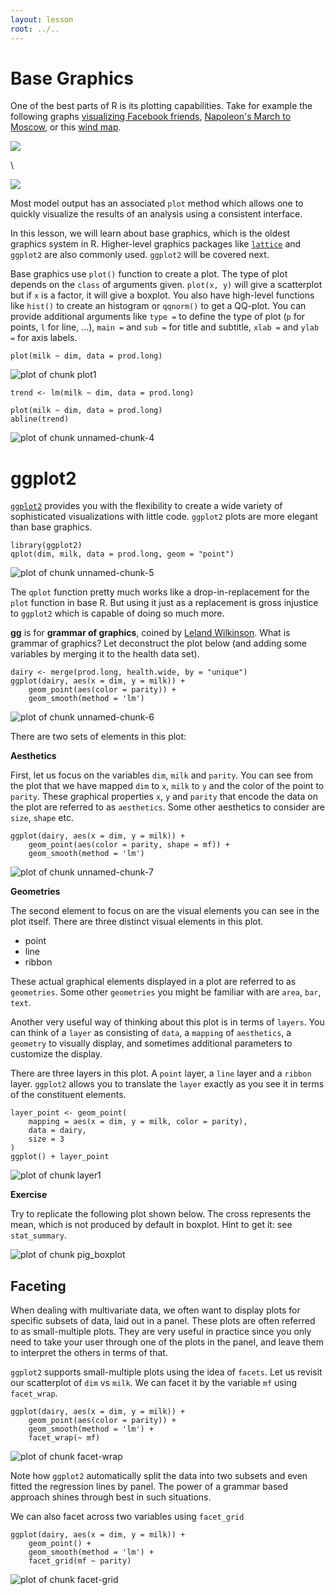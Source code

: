 ```yaml
---
layout: lesson
root: ../..
---
```







# Base Graphics

One of the best parts of R is its plotting capabilities. Take for example the
following graphs
[visualizing Facebook friends](http://paulbutler.org/archives/visualizing-facebook-friends/),
[Napoleon's March to Moscow](http://www.datavis.ca/gallery/re-minard.php), or
this [wind map](http://hint.fm/wind/index.html).

![](figure/facebook_map.png)

\

![](figure/march.jpg)

Most model output has an associated `plot` method which allows one to quickly
visualize the results of an analysis using a consistent interface.

In this lesson, we will learn about base graphics, which is the oldest graphics
system in R. Higher-level graphics packages like
[`lattice`](https://www.springer.com/new+%26+forthcoming+titles+%28default%29/book/978-0-387-75968-5)
and `ggplot2` are also commonly used. `ggplot2` will be covered next.

Base graphics use `plot()` function to create a plot. The type of plot depends on
the `class` of arguments given. `plot(x, y)` will give a scatterplot but if `x` is
a factor, it will give a boxplot. You also have high-level functions like
`hist()` to create an histogram or `qqnorm()` to get a QQ-plot. You can provide
additional arguments like `type =` to define the type of plot (`p` for
points, `l` for line, ...), `main =` and `sub =` for title and subtitle, `xlab
=` and `ylab =` for axis labels.


<pre class='in'><code>plot(milk ~ dim, data = prod.long)</code></pre>

<img src="figure/04-viz-R-plot1-1.png" title="plot of chunk plot1" alt="plot of chunk plot1" style="display: block; margin: auto;" />


<pre class='in'><code>trend <- lm(milk ~ dim, data = prod.long)</code></pre>


<pre class='in'><code>plot(milk ~ dim, data = prod.long)
abline(trend)</code></pre>

<img src="figure/04-viz-R-unnamed-chunk-4-1.png" title="plot of chunk unnamed-chunk-4" alt="plot of chunk unnamed-chunk-4" style="display: block; margin: auto;" />

# ggplot2

[`ggplot2`](http://docs.ggplot2.org/current/index.html) provides you with the
flexibility to create a wide variety of sophisticated visualizations with little
code. `ggplot2` plots are more elegant than base graphics.


<pre class='in'><code>library(ggplot2)
qplot(dim, milk, data = prod.long, geom = "point")</code></pre>

<img src="figure/04-viz-R-unnamed-chunk-5-1.png" title="plot of chunk unnamed-chunk-5" alt="plot of chunk unnamed-chunk-5" style="display: block; margin: auto;" />

The `qplot` function pretty much works like a drop-in-replacement for the `plot`
function in base R. But using it just as a replacement is gross injustice to
`ggplot2` which is capable of doing so much more. 

__gg__ is for __grammar of graphics__, coined by
[Leland Wilkinson](https://www.springer.com/statistics/computational+statistics/book/978-0-387-24544-7). What
is grammar of graphics? Let deconstruct the plot below (and adding some
variables by merging it to the health data set).


<pre class='in'><code>dairy <- merge(prod.long, health.wide, by = "unique")
ggplot(dairy, aes(x = dim, y = milk)) +
    geom_point(aes(color = parity)) +
    geom_smooth(method = 'lm')</code></pre>

<img src="figure/04-viz-R-unnamed-chunk-6-1.png" title="plot of chunk unnamed-chunk-6" alt="plot of chunk unnamed-chunk-6" style="display: block; margin: auto;" />

 There are two sets of elements in this plot:

__Aesthetics__

First, let us focus on the variables `dim`, `milk` and `parity`. You can see from
the plot that we have mapped `dim` to `x`, `milk` to `y` and the color of the
point to `parity`. These graphical properties `x`, `y` and `parity` that encode the
data on the plot are referred to as `aesthetics`. Some other aesthetics to
consider are `size`, `shape` etc.


<pre class='in'><code>ggplot(dairy, aes(x = dim, y = milk)) +
    geom_point(aes(color = parity, shape = mf)) +
    geom_smooth(method = 'lm')</code></pre>

<img src="figure/04-viz-R-unnamed-chunk-7-1.png" title="plot of chunk unnamed-chunk-7" alt="plot of chunk unnamed-chunk-7" style="display: block; margin: auto;" />


__Geometries__

The second element to focus on are the visual elements you can see in the plot
itself. There are three distinct visual elements in this plot.

- point
- line
- ribbon

These actual graphical elements displayed in a plot are referred to as
`geometries`. Some other `geometries` you might be familiar with are `area`,
`bar`, `text`.

Another very useful way of thinking about this plot is in terms of `layers`. You
can think of a `layer` as consisting of `data`, a `mapping` of `aesthetics`, a
`geometry` to visually display, and sometimes additional parameters to customize
the display.

There are three layers in this plot. A `point` layer, a `line` layer and a
`ribbon` layer. `ggplot2` allows you to translate the `layer` exactly as you see
it in terms of the constituent elements.


<pre class='in'><code>layer_point <- geom_point(
    mapping = aes(x = dim, y = milk, color = parity),
    data = dairy,
    size = 3
)
ggplot() + layer_point</code></pre>

<img src="figure/04-viz-R-layer1-1.png" title="plot of chunk layer1" alt="plot of chunk layer1" style="display: block; margin: auto;" />

__Exercise__

Try to replicate the following plot shown below. The cross represents the mean,
which is not produced by default in boxplot. Hint to get it: see `stat_summary`.

<img src="figure/04-viz-R-pig_boxplot-1.png" title="plot of chunk pig_boxplot" alt="plot of chunk pig_boxplot" style="display: block; margin: auto;" />

## Faceting

When dealing with multivariate data, we often want to display plots for specific
subsets of data, laid out in a panel. These plots are often referred to as
small-multiple plots. They are very useful in practice since you only need to
take your user through one of the plots in the panel, and leave them to
interpret the others in terms of that.

`ggplot2` supports small-multiple plots using the idea of `facets`. Let us
revisit our scatterplot of `dim` vs `milk`. We can facet it by the variable `mf`
using `facet_wrap`.


<pre class='in'><code>ggplot(dairy, aes(x = dim, y = milk)) +
    geom_point(aes(color = parity)) +
    geom_smooth(method = 'lm') +
    facet_wrap(~ mf)</code></pre>

<img src="figure/04-viz-R-facet-wrap-1.png" title="plot of chunk facet-wrap" alt="plot of chunk facet-wrap" style="display: block; margin: auto;" />

Note how `ggplot2` automatically split the data into two subsets and even fitted
the regression lines by panel. The power of a grammar based approach shines
through best in such situations.

We can also facet across two variables using `facet_grid`


<pre class='in'><code>ggplot(dairy, aes(x = dim, y = milk)) +
    geom_point() +
    geom_smooth(method = 'lm') +
    facet_grid(mf ~ parity)</code></pre>

<img src="figure/04-viz-R-facet-grid-1.png" title="plot of chunk facet-grid" alt="plot of chunk facet-grid" style="display: block; margin: auto;" />
